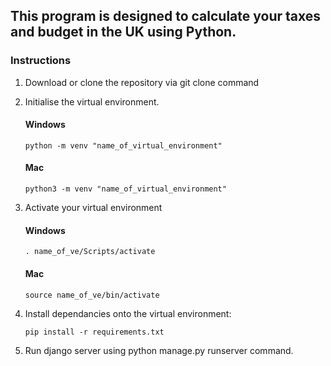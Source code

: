 ## This program is designed to calculate your taxes and budget in the UK using Python.

### Instructions

1.  Download or clone the repository via git clone command

2.  Initialise the virtual environment.

    #### Windows

    ```
    python -m venv "name_of_virtual_environment"
    ```

    #### Mac

    ```
    python3 -m venv "name_of_virtual_environment"
    ```

3.  Activate your virtual environment

    #### Windows

    ```
    . name_of_ve/Scripts/activate
    ```

    #### Mac

    ```
    source name_of_ve/bin/activate
    ```

4.  Install dependancies onto the virtual environment:

    ```
    pip install -r requirements.txt
    ```

5.  Run django server using python manage.py runserver command.
